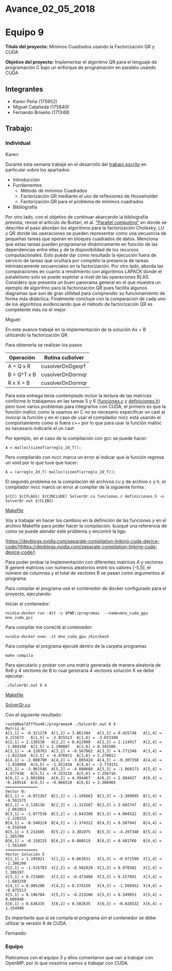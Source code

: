 # Avance_02_05_2018

Equipo 9 
=================================================
**Título del proyecto:** Mínimos Cuadrados usando la Factorización QR y CUDA

**Objetivo del proyecto:** Implementar el algoritmo QR para el lenguaje de programación C bajo un enforque de programación en paralelo usando CUDA


Integrantes
---------------------------------------------------
+ Karen Peña (175952)
+ Miguel Catañeda (175840)
+ Fernando Briseño (171349)


## Trabajo:

### Individual

Karen: 

Durante esta semana trabajé en el desarrollo del [trabajo escrito](https://drive.google.com/drive/folders/1qdO82g4tMUY4IvcM4a0dw17bH8PqgW85) en particular sobre los apartados: 
+ Introducción
+ Fundamentos 
    + Método de mínimos Cuadrados
    + Factorización QR mediante el uso de reflexiones de Householder
    + Factorización QR para el problema de mínimos cuadrados
+ Bibliografía

Por otro lado, con el objetivo de continuar abarcando la bibliografía prevista, revisé el artículo de Buttari, et al. ["Parallel computing"](http://www.netlib.org/utk/people/JackDongarra/PAPERS/206_2009_A%20Class-of-Parallel-Tiled-Linear-Algebra-Algorithms-for-Multicore-Architectures.pdf) en donde se describe el paso abordan los algoritmos para la factorización Cholesky, LU y QR donde las operaciones se pueden representar como una secuencia de pequeñas tareas que operan en bloques cuadrados de datos. Menciona que estas tareas pueden programarse dinámicamente en función de las dependencias entre ellas y de la disponibilidad de los recursos computacionales. Esto puede dar como resultado la ejecución fuera de servicio de tareas que ocultará por completo la presencia de tareas intrínsecamente secuenciales en la factorización. 
Por otro lado, aborda las comparaciones en cuanto a rendimiento con algoritmos LAPACK donde el paralelismo solo se puede explotar a nivel de las operaciones BLAS. 
Considero que presenta un buen panorama general en el que muestra un ejemplo de algoritmo para la factorización QR pues facilita algunos diagramas que son de gran utilidad para comprender su funcionamiento de forma más didáctica. 
Finalmente concluye con la comparación de cada uno de los algoritmos evidenciando que el método de factorización QR es competente más no el mejor.

 
Miguel: 

En este avance trabajé en la implementación de la solución Ax = B utilizando la factorización QR. 

Para obtenerla se realizan los pasos 

|Operación|Rutina cuSolver|
|---|---|
|A = Q x R|cusolverDnDgeqrf|
|B = Q^T x B|cusolverDnDormqr|
|R x X = B|cusolverDnDormqr|

Para esta entrega tenía contemplado incluir la lectura de las matrices conforme lo trabajamos en las tareas 5 y 6 ([funciones.c](codigo/funciones.c) y [definiciones.h](codigo/definiciones.h)) pero tuve varios problemas para integrarlos con CUDA, el primero es que la función malloc como la usamos en C no es necesario especificar un cast al invocar la función y en el caso de usar el compilador nvcc está usando el comportamiento como si fuera c++ por lo que para usar la función malloc es necesario indicarle el un cast

Por ejemplo, en el caso de la compilación con gcc se puede hacer: 

```
A = malloc(sizeof(arreglo_2d_T));
```

Pero compilando con nvcc marca un error al indicar que la función regresa un void por lo que tuve que hacer:

```
A = (arreglo_2d_T) malloc(sizeof(arreglo_2d_T));
```

El segundo problema es la compilación de archivos cu y de archivo c y h, el compilador nvcc marcó un error al compilar de la siguiente forma : 

```
$(CC) $(CFLAGS) $(CINCLUDE) SolverQr.cu funciones.c definiciones.h -o SolverQr.out $(CLIBS)
```
[Makefile](codigo/Makefile)

Voy a trabajar en hacer los cambios en la definición de las funciones  y en el archivo Makefile para poder hacer la compilación, busqué una referencia de como se puede atender este problema y encontré
la liga:

[https://devblogs.nvidia.com/separate-compilation-linking-cuda-device-code/](https://devblogs.nvidia.com/separate-compilation-linking-cuda-device-code/)

Para poder probar la implementación con diferentes matrices A y vectores B generé matrices con números aleatorios entre los valores [-5,5], el número de columnas y el total de vectores B se pasan como argumentos al programa


Para compilar el programa usé el contenedor de docker configurado para el proyecto, ejecutando: 

Iniciar el contenedor: 

```
nvidia-docker run -dit -v $PWD:/programas  --name=mno_cuda_gpu  mno_cuda_gcc
```

Para compilar me conecté al contenedor: 

```
nvidia-docker exec -it mno_cuda_gpu /bin/bash
```

Para compilar el programa ejecuté dentro de la carpeta programas

```
make compila
```

Para ejecutarlo y probar con una matriz generada de manera aleatoria de 6x6 y 4 vectores de B lo cual generaría 4 vectores solución X se debe ejecutar: 

```
./SolverQr.out 6 4
```

[Makefile](codigo/Makefile)

[SolverQr.cu](codigo/SolverQr.cu)

Con el siguiente resultado: 

```
root@8ee7dfffba40:/programas# ./SolverQr.out 6 4
Matriz A:
A[1,1] = -0.321278	A[1,2] = 3.861394	A[1,3] = 0.455748	A[1,4] = 4.221673	A[1,5] = -2.855513	A[1,6] = -3.653388	
A[2,1] = 2.136530	A[2,2] = 0.613998	A[2,3] = 2.114917	A[2,4] = -1.884198	A[2,5] = 2.290007	A[2,6] = 0.345506	
A[3,1] = -4.120763	A[3,2] = -0.567862	A[3,3] = 4.771340	A[3,4] = -1.022164	A[3,5] = -4.976972	A[3,6] = 2.270012	
A[4,1] = -2.088790	A[4,2] = -3.885424	A[4,3] = -0.307358	A[4,4] = -1.810088	A[4,5] = -1.551438	A[4,6] = -2.774151	
A[5,1] = -3.961546	A[5,2] = -4.080688	A[5,3] = -1.068173	A[5,4] = 1.477438	A[5,5] = -4.333216	A[5,6] = 3.256716	
A[6,1] = 2.801884	A[6,2] = 4.394467	A[6,3] = 2.984427	A[6,4] = -0.169516	A[6,5] = -4.866518	A[6,6] = 3.308465	
==============
Vector B:
B[1,1] = -4.972267	B[1,2] = -1.145663	B[1,3] = -3.389895	B[1,4] = -4.581575	
B[2,1] = 2.118110	B[2,2] = -1.311567	B[2,3] = 2.602747	B[2,4] = -2.062853	
B[3,1] = -1.077536	B[3,2] = -3.043308	B[3,3] = 4.004322	B[3,4] = -2.228233	
B[4,1] = -0.540129	B[4,2] = -1.374322	B[4,3] = 0.587941	B[4,4] = -4.558548	
B[5,1] = 3.232685	B[5,2] = 3.381075	B[5,3] = -4.207340	B[5,4] = 1.385709	
B[6,1] = -0.158225	B[6,2] = 0.888519	B[6,3] = 0.481760	B[6,4] = -1.561449	
==============
Vector Solución X
X[1,1] = 1.195821	X[1,2] = 0.663631	X[1,3] = -0.971599	X[1,4] = -1.386290	
X[2,1] = -1.515703	X[2,2] = -0.502829	X[2,3] = 0.970302	X[2,4] = 1.386197	
X[3,1] = 0.723005	X[3,2] = -0.473488	X[3,3] = 0.157991	X[3,4] = -1.603250	
X[4,1] = 0.905290	X[4,2] = 0.574159	X[4,3] = -1.569452	X[4,4] = -0.875513	
X[5,1] = 0.196784	X[5,2] = -0.223206	X[5,3] = 0.349953	X[5,4] = 0.606948	
X[6,1] = 0.636335	X[6,2] = 0.502635	X[6,3] = -0.028532	X[6,4] = 1.154998	

```

Es importante que si se compila el programa sin el contenedor se debe utilizar la versión 9 de CUDA. 


Fernando:




### Equipo

Platicamos con el equipo 3 y ellos comentaron que van a trabajar con OpenMP, por lo que nosotros vamos a trabajar con CUDA.








